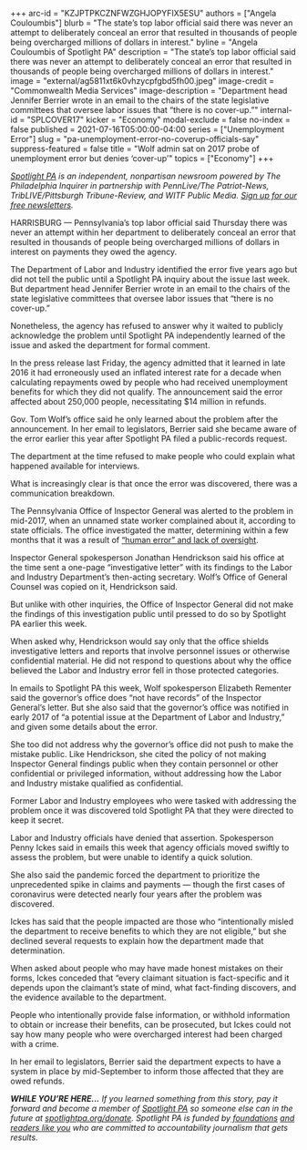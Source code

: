 +++
arc-id = "KZJPTPKCZNFWZGHJOPYFIX5ESU"
authors = ["Angela Couloumbis"]
blurb = "The state’s top labor official said there was never an attempt to deliberately conceal an error that resulted in thousands of people being overcharged millions of dollars in interest."
byline = "Angela Couloumbis of Spotlight PA"
description = "The state’s top labor official said there was never an attempt to deliberately conceal an error that resulted in thousands of people being overcharged millions of dollars in interest."
image = "external/ag5811xt6k0vhzycpfgbd5fh00.jpeg"
image-credit = "Commonwealth Media Services"
image-description = "Department head Jennifer Berrier wrote in an email to the chairs of the state legislative committees that oversee labor issues that “there is no cover-up.”"
internal-id = "SPLCOVER17"
kicker = "Economy"
modal-exclude = false
no-index = false
published = 2021-07-16T05:00:00-04:00
series = ["Unemployment Error"]
slug = "pa-unemployment-error-no-coverup-officials-say"
suppress-featured = false
title = "Wolf admin sat on 2017 probe of unemployment error but denies ‘cover-up’"
topics = ["Economy"]
+++

<a href="https://www.spotlightpa.org/"><i>Spotlight PA</i></a><i> is an independent, nonpartisan newsroom powered by The Philadelphia Inquirer in partnership with PennLive/The Patriot-News, TribLIVE/Pittsburgh Tribune-Review, and WITF Public Media. </i><a href="https://www.spotlightpa.org/newsletters"><i>Sign up for our free newsletters</i></a><i>.</i>

HARRISBURG — Pennsylvania’s top labor official said Thursday there was never an attempt within her department to deliberately conceal an error that resulted in thousands of people being overcharged millions of dollars in interest on payments they owed the agency.

The Department of Labor and Industry identified the error five years ago but did not tell the public until a Spotlight PA inquiry about the issue last week. But department head Jennifer Berrier wrote in an email to the chairs of the state legislative committees that oversee labor issues that “there is no cover-up.”

Nonetheless, the agency has refused to answer why it waited to publicly acknowledge the problem until Spotlight PA independently learned of the issue and asked the department for formal comment.

<script src="https://www.spotlightpa.org/embed.js" async></script><div data-spl-embed-version="1" data-spl-src="https://www.spotlightpa.org/embeds/newsletter/"></div>

In the press release last Friday, the agency admitted that it learned in late 2016 it had erroneously used an inflated interest rate for a decade when calculating repayments owed by people who had received unemployment benefits for which they did not qualify. The announcement said the error affected about 250,000 people, necessitating $14 million in refunds.

Gov. Tom Wolf’s office said he only learned about the problem after the announcement. In her email to legislators, Berrier said she became aware of the error earlier this year after Spotlight PA filed a public-records request.

The department at the time refused to make people who could explain what happened available for interviews.

What is increasingly clear is that once the error was discovered, there was a communication breakdown.

The Pennsylvania Office of Inspector General was alerted to the problem in mid-2017, when an unnamed state worker complained about it, according to state officials. The office investigated the matter, determining within a few months that it was a result of <a href="https://www.spotlightpa.org/news/2021/07/pa-unemployment-depart-of-labor-and-industry-overpayment-mistake-claims/">“human error” and lack of oversight</a>.

Inspector General spokesperson Jonathan Hendrickson said his office at the time sent a one-page “investigative letter” with its findings to the Labor and Industry Department’s then-acting secretary. Wolf’s Office of General Counsel was copied on it, Hendrickson said.

But unlike with other inquiries, the Office of Inspector General did not make the findings of this investigation public until pressed to do so by Spotlight PA earlier this week.

When asked why, Hendrickson would say only that the office shields investigative letters and reports that involve personnel issues or otherwise confidential material. He did not respond to questions about why the office believed the Labor and Industry error fell in those protected categories.

In emails to Spotlight PA this week, Wolf spokesperson Elizabeth Rementer said the governor’s office does “not have records” of the Inspector General’s letter. But she also said that the governor’s office was notified in early 2017 of “a potential issue at the Department of Labor and Industry,” and given some details about the error.

She too did not address why the governor’s office did not push to make the mistake public. Like Hendrickson, she cited the policy of not making Inspector General findings public when they contain personnel or other confidential or privileged information, without addressing how the Labor and Industry mistake qualified as confidential.

Former Labor and Industry employees who were tasked with addressing the problem once it was discovered told Spotlight PA that they were directed to keep it secret.

Labor and Industry officials have denied that assertion. Spokesperson Penny Ickes said in emails this week that agency officials moved swiftly to assess the problem, but were unable to identify a quick solution.

She also said the pandemic forced the department to prioritize the unprecedented spike in claims and payments — though the first cases of coronavirus were detected nearly four years after the problem was discovered.

<script src="https://www.spotlightpa.org/embed.js" async></script><div data-spl-embed-version="1" data-spl-src="https://www.spotlightpa.org/embeds/donate/?teaser_text=If%20you%20learned%20something%20from%20this%20report%2C%20pay%20it%20forward%20and%20become%20a%20member%20of%20Spotlight%20PA%20so%20someone%20else%20can%20in%20the%20future."></div>

Ickes has said that the people impacted are those who “intentionally misled the department to receive benefits to which they are not eligible,” but she declined several requests to explain how the department made that determination.

When asked about people who may have made honest mistakes on their forms, Ickes conceded that “every claimant situation is fact-specific and it depends upon the claimant’s state of mind, what fact-finding discovers, and the evidence available to the department.

People who intentionally provide false information, or withhold information to obtain or increase their benefits, can be prosecuted, but Ickes could not say how many people who were overcharged interest had been charged with a crime.

In her email to legislators, Berrier said the department expects to have a system in place by mid-September to inform those affected that they are owed refunds.

<i><b>WHILE YOU’RE HERE...</b></i><i> If you learned something from this story, pay it forward and become a member of </i><a href="https://www.spotlightpa.org/"><i>Spotlight PA</i></a><i> so someone else can in the future at </i><a href="https://www.spotlightpa.org/donate"><i>spotlightpa.org/donate</i></a><i>. Spotlight PA is funded by</i><a href="https://www.spotlightpa.org/support"><i> foundations</i></a><i> </i><a href="https://www.spotlightpa.org/support"><i>and readers like you</i></a><i> who are committed to accountability journalism that gets results.</i>
